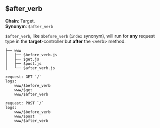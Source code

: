 $after_verb
-----------
**Chain**: Target.  
**Synonym**: `$after_verb`

`$after_verb`, like `$before_verb` (`index` synonym), will run for **any** request type in the **target**-controller but **after** the \<verb> method.
```
├── www
│   ├── $before_verb.js
│   ├── $get.js
│   ├── $post.js
│   └── $after_verb.js
```
```
request: GET `/`
logs:
	www/$before_verb
	www/$get
	www/$after_verb

request: POST `/`
logs:
	www/$before_verb
	www/$post
	www/$after_verb
```
